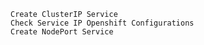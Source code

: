 

    Create ClusterIP Service
    Check Service IP Openshift Configurations
    Create NodePort Service